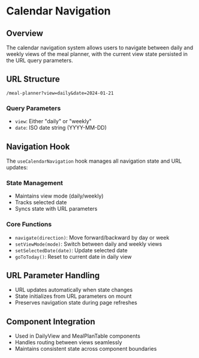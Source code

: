 
# Calendar Navigation

## Overview
The calendar navigation system allows users to navigate between daily and weekly views of the meal planner, with the current view state persisted in the URL query parameters.

## URL Structure
```
/meal-planner?view=daily&date=2024-01-21
```

### Query Parameters
- `view`: Either "daily" or "weekly"
- `date`: ISO date string (YYYY-MM-DD)

## Navigation Hook
The `useCalendarNavigation` hook manages all navigation state and URL updates:

### State Management
- Maintains view mode (daily/weekly)
- Tracks selected date
- Syncs state with URL parameters

### Core Functions
- `navigate(direction)`: Move forward/backward by day or week
- `setViewMode(mode)`: Switch between daily and weekly views
- `setSelectedDate(date)`: Update selected date
- `goToToday()`: Reset to current date in daily view

## URL Parameter Handling
- URL updates automatically when state changes
- State initializes from URL parameters on mount
- Preserves navigation state during page refreshes

## Component Integration
- Used in DailyView and MealPlanTable components
- Handles routing between views seamlessly
- Maintains consistent state across component boundaries
